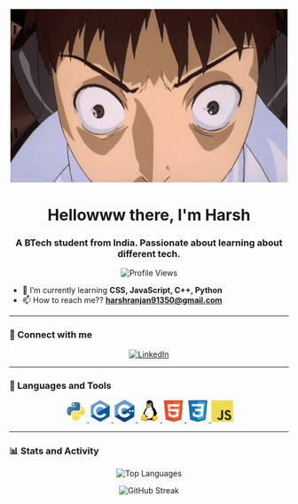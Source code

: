 <div align="center">
    <img src="https://github.com/denji77/denji77/blob/main/giphy.gif" alt="" />
</div>

<h1 align="center">Hellowww there, I'm Harsh</h1>
<h3 align="center">A BTech student from India. Passionate about learning about different tech.</h3>

<p align="center">
    <img src="https://komarev.com/ghpvc/?username=denji77&label=Profile%20views&color=0e75b6&style=flat" alt="Profile Views" />
</p>

- 🌱 I’m currently learning **CSS, JavaScript, C++, Python**
- 📫 How to reach me?? **harshranjan91350@gmail.com**

---

### 📢 Connect with me
<p align="center">
    <a href="https://www.linkedin.com/in/harsh-ranjan-4946062b0/" target="_blank">
        <img src="https://raw.githubusercontent.com/rahuldkjain/github-profile-readme-generator/master/src/images/icons/Social/linked-in-alt.svg" alt="LinkedIn" height="30" width="40" />
    </a>
</p>

---

### 🧰 Languages and Tools
<p align="center">
    <a href="https://www.python.org" target="_blank" rel="noreferrer">
        <img src="https://raw.githubusercontent.com/devicons/devicon/master/icons/python/python-original.svg" alt="Python" width="40" height="40"/>
    </a>
    <a href="https://www.cprogramming.com/" target="_blank" rel="noreferrer">
        <img src="https://raw.githubusercontent.com/devicons/devicon/master/icons/c/c-original.svg" alt="C" width="40" height="40"/>
    </a>
    <a href="https://www.w3schools.com/cpp/" target="_blank" rel="noreferrer">
        <img src="https://raw.githubusercontent.com/devicons/devicon/master/icons/cplusplus/cplusplus-original.svg" alt="C++" width="40" height="40"/>
    </a>
    <a href="https://www.linux.org/" target="_blank" rel="noreferrer">
        <img src="https://raw.githubusercontent.com/devicons/devicon/master/icons/linux/linux-original.svg" alt="Linux" width="40" height="40"/>
    </a>
    <a href="https://www.w3schools.com/html/" target="_blank" rel="noreferrer">
        <img src="https://raw.githubusercontent.com/devicons/devicon/master/icons/html5/html5-original.svg" alt="HTML" width="40" height="40"/>
    </a>
    <a href="https://www.w3schools.com/css/" target="_blank" rel="noreferrer">
        <img src="https://raw.githubusercontent.com/devicons/devicon/master/icons/css3/css3-original.svg" alt="CSS" width="40" height="40"/>
    </a>
    <a href="https://www.javascript.com/" target="_blank" rel="noreferrer">
        <img src="https://raw.githubusercontent.com/devicons/devicon/master/icons/javascript/javascript-original.svg" alt="JavaScript" width="40" height="40"/>
    </a>
</p>

---

### 📊 Stats and Activity
<p align="center">
    <img src="https://github-readme-stats.vercel.app/api/top-langs?username=denji77&show_icons=true&locale=en&layout=compact&theme=dark" alt="Top Languages" />
</p>
<p align="center">
    <img src="https://github-readme-streak-stats.herokuapp.com/?user=denji77&theme=dark" alt="GitHub Streak" />
</p>

